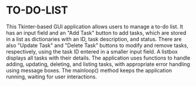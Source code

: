 # TO-DO-LIST

This Tkinter-based GUI application allows users to manage a to-do list. It has an input field and an "Add Task" button to add tasks, which are stored in a list as dictionaries with an ID, task description, and status. There are also "Update Task" and "Delete Task" buttons to modify and remove tasks, respectively, using the task ID entered in a smaller input field. A listbox displays all tasks with their details. The application uses functions to handle adding, updating, deleting, and listing tasks, with appropriate error handling using message boxes. The mainloop() method keeps the application running, waiting for user interactions.
